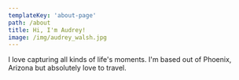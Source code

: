 ```yaml
---
templateKey: 'about-page'
path: /about
title: Hi, I'm Audrey!
image: /img/audrey_walsh.jpg
---
```


I love capturing all kinds of life's moments. I'm based out of Phoenix, Arizona but absolutely love to travel.
